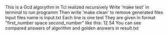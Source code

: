This is a Gcd algorythm in Tcl realized recursively
Write 'make test' in terminal to run programm
Then write 'make clean' to remove generated files
Input files name is input.txt 
Each line is one test 
They are given in format "first_number space second_number"
like this:
12 54
You can see compared answers of algorithm and golden
answers in result.txt

